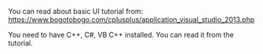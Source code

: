 You can read about basic UI tutorial from: https://www.bogotobogo.com/cplusplus/application_visual_studio_2013.php

You need to have C++, C#, VB C++ installed. You can read it from the tutorial.
